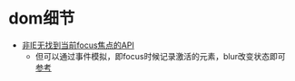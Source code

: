 # dom细节

* [非IE无找到当前focus焦点的API](http://www.imooc.com/wenda/detail/566897)
  * 但可以通过事件模拟，即focus时候记录激活的元素，blur改变状态即可 [参考](https://stackoverflow.com/questions/3328320/jquery-alternative-for-document-activeelement)
